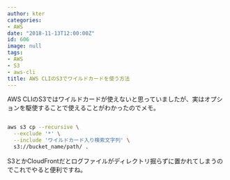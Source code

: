 ```yaml
---
author: kter
categories:
- AWS
date: "2018-11-13T12:00:00Z"
id: 606
image: null
tags:
- AWS
- S3
- aws-cli
title: AWS CLIのS3でワイルドカードを使う方法
---
```

AWS CLIのS3ではワイルドカードが使えないと思っていましたが、実はオプションを駆使することで使えることがわかったのでメモ。

```bash

aws s3 cp --recursive \
  --exclude '*' \
  --include 'ワイルドカード入り検索文字列' \
  s3://bucket_name/path/ .
```

S3とかCloudFrontだとログファイルがディレクトリ掘らずに置かれてしまうのでこれでやると便利ですね。

